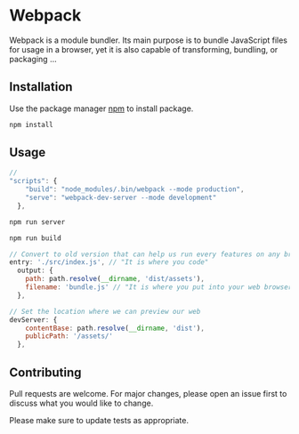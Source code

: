 <!-- @format -->

# Webpack

Webpack is a module bundler. Its main purpose is to bundle JavaScript files for usage in a browser, yet it is also capable of transforming, bundling, or packaging ...

## Installation

Use the package manager [npm](https://www.npmjs.com/) to install package.

```bash
npm install
```

## Usage

```javascript
//
"scripts": {
    "build": "node_modules/.bin/webpack --mode production",
    "serve": "webpack-dev-server --mode development"
  },
```

```bash
npm run server
```

```bash
npm run build
```

```javascript
// Convert to old version that can help us run every features on any browser
entry: './src/index.js', // "It is where you code"
  output: {
    path: path.resolve(__dirname, 'dist/assets'),
    filename: 'bundle.js' // "It is where you put into your web browser"
  },
```

```javascript
// Set the location where we can preview our web
devServer: {
    contentBase: path.resolve(__dirname, 'dist'),
    publicPath: '/assets/'
  },
```

## Contributing

Pull requests are welcome. For major changes, please open an issue first to discuss what you would like to change.

Please make sure to update tests as appropriate.
